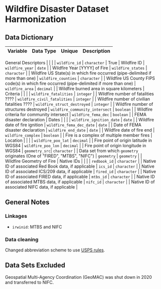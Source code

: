 # Wildfire Disaster Dataset Harmonization

## Data Dictionary

| Variable      | Data Type     | Unique | Description|
| ------------- | ------------- | -------| ---------- | 

General Descriptors | | | |
`wildfire_id` | `character` | True | Wildfire ID | 
`wildfire_year` | `date` | | Wildfire Year [YYYY] of Fire |
`wildfire_states` | `character` | | Wildfire US State(s) in which fire occurred (pipe-delimited if more than one) |
`wildfire_counties` | `character` | | Wildfire US County FIPS code(s) in which fire occurred (pipe-delimited if more than one) |
`wildfire_area` | `decimal` | | Wildfire burned area in square kilometers |
Criteria | | | | 
`wildfire_fatalities` | `integer` | |  Wildfire number of fatalities ???? |
`wildfire_civil_fatalities` | `integer` | |  Wildfire number of civilian fatalities ???? |
`wildfire_struct_destroyed` | `integer` | |  Wildfire number of structures destroyed |
`wildfire_community_intersect` | `boolean` | |  Wildfire criteria for community intersect |
`wildfire_fema_dec` | `boolean` | | FEMA disaster declaration | 
Dates | | | |
`wildfire_ignition_date` | `date` | | Wildfire date of fire ignition | 
`wildfire_fema_dec_date` | `date` | | Date of FEMA disaster declaration | 
`wildfire_end_date` | `date` | | Wildfire date of fire end |
`wildfire_complex` | `boolean` | | Fire is a complex of multiple member fires |
Location | | | |
`wildfire_poo_lat` | `decimal` | | Fire point of origin latitude in WGS84 |
`wildfire_poo_lon` | `decimal` | | Fire point of origin longitude in WGS84 |
`geometry_src`| `character` | | Data set from which `geometry` originates (One of "FIRED", "MTBS", "NIFC") | 
`geometry` | `geometry` | | Wildfire Geometry of Fire |
Native IDs | | | |
`redbook_id` | `character` | | Native ID of associated Red Book data, if applicable | 
`ics_id` | `character` | | Native ID of associated ICS/209 data, if applicable | 
`fired_id` | `character` | | Native ID of associated FIRED data, if applicable | 
`mtbs_id` | `character` | | Native ID of associated MTBS data, if applicable | 
`nifc_id` | `character` | | Native ID of associated NIFC data, if applicable | 



## General Notes

### Linkages

* `irwinid`: MTBS and NIFC

### Data cleaning

Changed abbreviation scheme to use [USPS rules](https://pe.usps.com/text/pub28/28apc_002.htm?_gl=1*1tbn36t*_gcl_au*NTMxMDc4MjUzLjE3MTg3NDkxMTQ.*_ga*NjkzNzQyODM0LjE3MTA4NjczMzQ.*_ga_3NXP3C8S9V*MTcxODc0OTExMy43LjEuMTcxODc0OTY2Ni4wLjAuMA..). 


## Data Sets Excluded

Geospatial Multi-Agency Coordination (GeoMAC) was shut down in 2020 and transferred to NIFC. 
